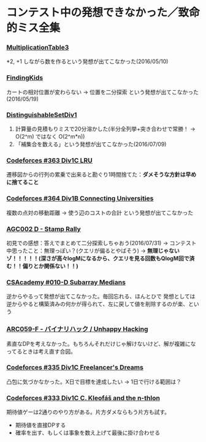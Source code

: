 # コンテスト中の発想できなかった／致命的ミス全集

### [MultiplicationTable3](https://community.topcoder.com/stat?c=problem_statement&pm=14244&rd=16710)
*2, +1 しながら数を作るという発想が出てこなかった(2016/05/10)

### [FindingKids](https://community.topcoder.com/stat?c=problem_statement&pm=13890&rd=16624)
カートの相対位置が変わらない → 位置を二分探索 という発想が出てこなかった(2016/05/19)

### [DistinguishableSetDiv1](TBA)
1. 計算量の見積もりミスで20分溶かした(半分全列挙+突き合わせで常勝！ → O(2^m) ではなく O(2^m*n))
2. 「補集合を数える」という発想が出てこなかった(2016/07/09)

### [Codeforces #363 Div1C LRU](http://codeforces.com/contest/698/problem/C)
遷移図からの行列の累乗で出来ると勘ぐり1時間捨てた：**ダメそうな方針は早めに捨てること**

### [Codeforces #364 Div1B Connecting Universities](http://codeforces.com/contest/700/problem/B)
複数の点対の移動距離 → 使う辺のコストの合計 という発想が出てこなかった

### [AGC002 D - Stamp Rally](http://agc002.contest.atcoder.jp/tasks/agc002_d)
初見での感想：答えでまとめて二分探索しちゃおう(2016/07/31)
 -> コンテスト中思ったこと：無理っぽい？(クエリが偏るとやばそう)
 -> **無理じゃないゾ！！！！！(深さが高々logMになるから、クエリを見る回数もQlogM回で済む！！偏りとか関係ない！！)**

### [CSAcademy #010-D Subarray Medians](https://csacademy.com/contest/round-10/#task/subarray-medians)
逆からやるって発想が出てこなかった。毎回忘れる、ほんとひで
発想としては逆からやると構築済みの何かが得られて、左に戻して値を削除するのが楽、という

### [ARC059-F - バイナリハック / Unhappy Hacking](http://arc059.contest.atcoder.jp/tasks/arc059_d)
素直なDPを考えなかった。もちろんそれだけじゃ解けないけど、解が複雑になってるときは考え直す合図。

### [Codeforces #335 Div1C Freelancer's Dreams](http://codeforces.com/contest/605/problem/C)
凸包に気づかなかった。X日で目標を達成したい -> 1日で行ける範囲は？

### [Codeforces #333 Div1C C. Kleofáš and the n-thlon](http://codeforces.com/contest/601/problem/C)
期待値ゲーは2通りのやり方がある。片方ダメならもう片方も試す。
* 期待値を直接DPする
* 確率を出す、もしくは事象を数え上げて最後に掛け合わせる
